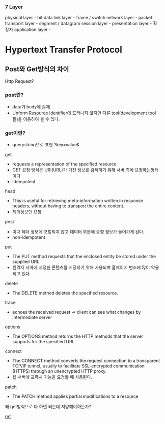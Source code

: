 ### 7 Layer
physical layer    - bit
data link layer    - frame / switch
network layer    - packet
transport layer    - segment / datagram
session layer    - 
presentation layer    - 확장자
application layer    - 

# Hypertext Transfer Protocol


## Post와 Get방식의 차이
Http Request?

### post란?
- data가 body에 존재 
- Unform Resource Identifier에 드러나지 않지만 다른 tool(development tool들)을 이용하여 볼 수 있다.

### get이란?
- querystring으로 표현 ?key=value&

get
- requests a representation of the specified resource
- GET 요청 방식은 URI(URL)가 가진 정보를 검색하기 위해 서버 측에 요청하는형태이다
- idempotent

head
- This is useful for retrieving meta-information written in response headers, without having to transport the entire content.
- 헤더정보만 요청
 
post
- 이때 헤더 정보에 포함되지 않고 데이터 부분에 요청 정보가 들어가게 된다. 
- non-idempotent

put
- The PUT method requests that the enclosed entity be stored under the supplied URI.
- 원격지 서버에 지정한 콘텐츠를 저장하기 위해 사용되며 홈페이지 변조에 많이 악용되고 있다.

delete
- The DELETE method deletes the specified resource.  

trace
- echoes the received request => client can see what changes by intermediate server

options
- The OPTIONS method returns the HTTP methods that the server supports for the specified URL

connect
- The CONNECT method converts the request connection to a transparent TCP/IP tunnel, usually to facilitate SSL-encrypted communication (HTTPS) through an unencrypted HTTP proxy.
- 웹 서버에 프락시 기능을 요청할 때 사용된다.

patch
- The PATCH method applies partial modifications to a resource  


왜 get방식으로 다 하면 되는데 지양해야하는가?

[ref](https://en.wikipedia.org/wiki/Hypertext_Transfer_Protocol#Request_methods)
